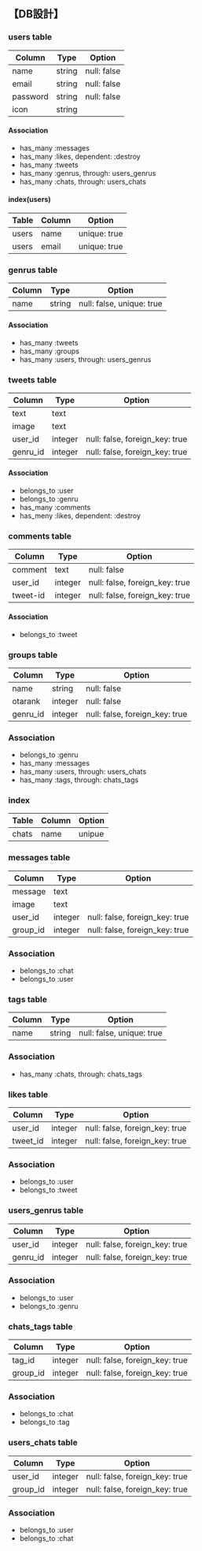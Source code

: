 ## 【DB設計】
### users table
|Column|Type|Option|
|------|----|------|
|name|string|null: false|
|email|string|null: false|
|password|string|null: false|
|icon|string||

#### Association
- has_many :messages
- has_many :likes, dependent: :destroy
- has_many :tweets
- has_many :genrus, through: users_genrus
- has_many :chats, through: users_chats

#### index(users)
|Table|Column|Option|
|------|----|------|
|users|name|unique: true|
|users|email|unique: true|


### genrus table
|Column|Type|Option|
|------|----|------|
|name|string|null: false, unique: true|

#### Association
- has_many :tweets
- has_many :groups
- has_many :users, through: users_genrus

### tweets table
|Column|Type|Option|
|------|----|------|
|text|text||
|image|text||
|user_id|integer|null: false, foreign_key: true|
|genru_id|integer|null: false, foreign_key: true|

#### Association
- belongs_to :user
- belongs_to :genru
- has_many :comments
- has_meny :likes, dependent: :destroy

### comments table
|Column|Type|Option|
|------|----|------|
|comment|text|null: false|
|user_id|integer|null: false, foreign_key: true|
|tweet-id|integer|null: false, foreign_key: true|

#### Association
- belongs_to :tweet

### groups table
|Column|Type|Option|
|------|----|------|
|name|string|null: false|
|otarank|integer|null: false|
|genru_id|integer|null: false, foreign_key: true|

### Association
- belongs_to :genru
- has_many :messages
- has_many :users, through: users_chats
- has_many :tags, through: chats_tags

### index
|Table|Column|Option|
|------|----|------|
|chats|name|unipue|

### messages table
|Column|Type|Option|
|------|----|------|
|message|text||
|image|text||
|user_id|integer|null: false, foreign_key: true|
|group_id|integer|null: false, foreign_key: true|

### Association
- belongs_to :chat
- belongs_to :user

### tags table
|Column|Type|Option|
|------|----|------|
|name|string|null: false, unique: true|

### Association
- has_many :chats, through: chats_tags

### likes table
|Column|Type|Option|
|------|----|------|
|user_id|integer|null: false, foreign_key: true|
|tweet_id|integer|null: false, foreign_key: true|

### Association
- belongs_to :user
- belongs_to :tweet

### users_genrus table
|Column|Type|Option|
|------|----|------|
|user_id|integer|null: false, foreign_key: true|
|genru_id|integer|null: false, foreign_key: true|

### Association
- belongs_to :user
- belongs_to :genru

### chats_tags table
|Column|Type|Option|
|------|----|------|
|tag_id|integer|null: false, foreign_key: true|
|group_id|integer|null: false, foreign_key: true|

### Association
- belongs_to :chat
- belongs_to :tag

### users_chats table
|Column|Type|Option|
|------|----|------|
|user_id|integer|null: false, foreign_key: true|
|group_id|integer|null: false, foreign_key: true|

### Association
- belongs_to :user
- belongs_to :chat
